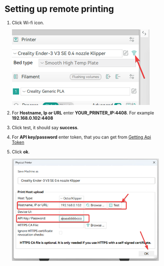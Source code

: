 # Setting up remote printing

1. Click Wi-fi icon.

    ![OrcaSlicerConnection.png](images/OrcaSlicerConnection.png)

2. For **Hostname, Ip or URL** enter **YOUR_PRINTER_IP:4408**. For example **192.168.0.102:4408**
3. Click test, it should say **success**.
4. For **API key/password** enter token, that you can get from [Getting Api Token](../../general/fluidd-api-token.md)
5. Click **ok**.

    ![OrcaSlicerRemotePrinting.png](images/OrcaSlicerRemotePrinting.png)
